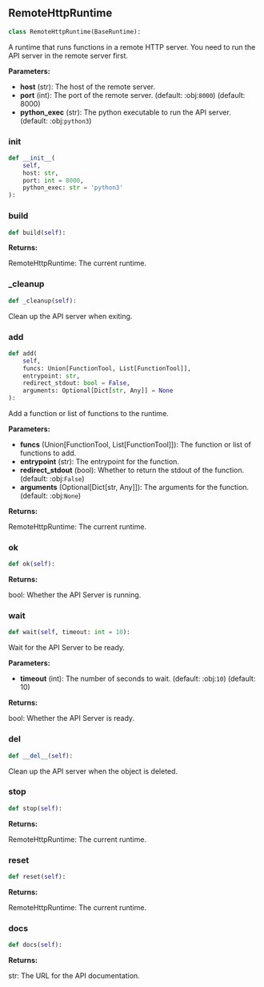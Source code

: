 <a id="camel.runtimes.remote_http_runtime"></a>

<a id="camel.runtimes.remote_http_runtime.RemoteHttpRuntime"></a>

## RemoteHttpRuntime

```python
class RemoteHttpRuntime(BaseRuntime):
```

A runtime that runs functions in a remote HTTP server.
You need to run the API server in the remote server first.

**Parameters:**

- **host** (str): The host of the remote server.
- **port** (int): The port of the remote server. (default: :obj:`8000`) (default: 8000)
- **python_exec** (str): The python executable to run the API server. (default: :obj:`python3`)

<a id="camel.runtimes.remote_http_runtime.RemoteHttpRuntime.__init__"></a>

### __init__

```python
def __init__(
    self,
    host: str,
    port: int = 8000,
    python_exec: str = 'python3'
):
```

<a id="camel.runtimes.remote_http_runtime.RemoteHttpRuntime.build"></a>

### build

```python
def build(self):
```

**Returns:**

  RemoteHttpRuntime: The current runtime.

<a id="camel.runtimes.remote_http_runtime.RemoteHttpRuntime._cleanup"></a>

### _cleanup

```python
def _cleanup(self):
```

Clean up the API server when exiting.

<a id="camel.runtimes.remote_http_runtime.RemoteHttpRuntime.add"></a>

### add

```python
def add(
    self,
    funcs: Union[FunctionTool, List[FunctionTool]],
    entrypoint: str,
    redirect_stdout: bool = False,
    arguments: Optional[Dict[str, Any]] = None
):
```

Add a function or list of functions to the runtime.

**Parameters:**

- **funcs** (Union[FunctionTool, List[FunctionTool]]): The function or list of functions to add.
- **entrypoint** (str): The entrypoint for the function.
- **redirect_stdout** (bool): Whether to return the stdout of the function. (default: :obj:`False`)
- **arguments** (Optional[Dict[str, Any]]): The arguments for the function. (default: :obj:`None`)

**Returns:**

  RemoteHttpRuntime: The current runtime.

<a id="camel.runtimes.remote_http_runtime.RemoteHttpRuntime.ok"></a>

### ok

```python
def ok(self):
```

**Returns:**

  bool: Whether the API Server is running.

<a id="camel.runtimes.remote_http_runtime.RemoteHttpRuntime.wait"></a>

### wait

```python
def wait(self, timeout: int = 10):
```

Wait for the API Server to be ready.

**Parameters:**

- **timeout** (int): The number of seconds to wait. (default: :obj:`10`) (default: 10)

**Returns:**

  bool: Whether the API Server is ready.

<a id="camel.runtimes.remote_http_runtime.RemoteHttpRuntime.__del__"></a>

### __del__

```python
def __del__(self):
```

Clean up the API server when the object is deleted.

<a id="camel.runtimes.remote_http_runtime.RemoteHttpRuntime.stop"></a>

### stop

```python
def stop(self):
```

**Returns:**

  RemoteHttpRuntime: The current runtime.

<a id="camel.runtimes.remote_http_runtime.RemoteHttpRuntime.reset"></a>

### reset

```python
def reset(self):
```

**Returns:**

  RemoteHttpRuntime: The current runtime.

<a id="camel.runtimes.remote_http_runtime.RemoteHttpRuntime.docs"></a>

### docs

```python
def docs(self):
```

**Returns:**

  str: The URL for the API documentation.
